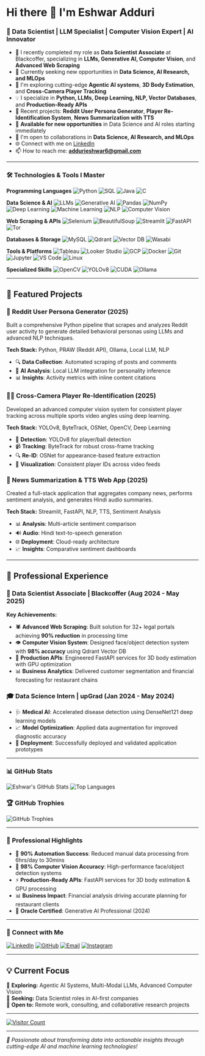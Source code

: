 # Hi there 👋 I'm Eshwar Adduri

### 🚀 Data Scientist | LLM Specialist | Computer Vision Expert | AI Innovator

- 🔭 I recently completed my role as **Data Scientist Associate** at Blackcoffer, specializing in **LLMs, Generative AI, Computer Vision**, and **Advanced Web Scraping**
- 🎯 Currently seeking new opportunities in **Data Science, AI Research, and MLOps**
- 🌱 I'm exploring cutting-edge **Agentic AI systems**, **3D Body Estimation**, and **Cross-Camera Player Tracking**
- 💡 I specialize in **Python, LLMs, Deep Learning, NLP, Vector Databases**, and **Production-Ready APIs**
- 🎯 Recent projects: **Reddit User Persona Generator**, **Player Re-Identification System**, **News Summarization with TTS**
- 🚀 **Available for new opportunities** in Data Science and AI roles starting immediately
- 🤝 I'm open to collaborations in **Data Science, AI Research, and MLOps**
- 🌐 Connect with me on [LinkedIn](https://linkedin.com/in/eshwaradduri)
- 📫 How to reach me: **addurieshwar6@gmail.com**

---

### 🛠️ Technologies & Tools I Master

**Programming Languages**
![Python](https://img.shields.io/badge/Python-3776AB?style=for-the-badge&logo=python&logoColor=white)
![SQL](https://img.shields.io/badge/SQL-4479A1?style=for-the-badge&logo=mysql&logoColor=white)
![Java](https://img.shields.io/badge/Java-ED8B00?style=for-the-badge&logo=openjdk&logoColor=white)
![C](https://img.shields.io/badge/C-00599C?style=for-the-badge&logo=c&logoColor=white)

**Data Science & AI**
![LLMs](https://img.shields.io/badge/LLMs-FF6F00?style=for-the-badge)
![Generative AI](https://img.shields.io/badge/Generative%20AI-4285F4?style=for-the-badge)
![Pandas](https://img.shields.io/badge/Pandas-150458?style=for-the-badge&logo=pandas&logoColor=white)
![NumPy](https://img.shields.io/badge/Numpy-013243?style=for-the-badge&logo=numpy&logoColor=white)
![Deep Learning](https://img.shields.io/badge/Deep%20Learning-673ab7?style=for-the-badge)
![Machine Learning](https://img.shields.io/badge/Machine%20Learning-FF6F00?style=for-the-badge)
![NLP](https://img.shields.io/badge/NLP-purple?style=for-the-badge)
![Computer Vision](https://img.shields.io/badge/Computer%20Vision-darkblue?style=for-the-badge)

**Web Scraping & APIs**
![Selenium](https://img.shields.io/badge/Selenium-43B02A?style=for-the-badge&logo=selenium&logoColor=white)
![BeautifulSoup](https://img.shields.io/badge/BeautifulSoup-3776AB?style=for-the-badge)
![Streamlit](https://img.shields.io/badge/Streamlit-FF4B4B?style=for-the-badge&logo=streamlit&logoColor=white)
![FastAPI](https://img.shields.io/badge/FastAPI-009688?style=for-the-badge&logo=fastapi&logoColor=white)
![Tor](https://img.shields.io/badge/Tor-7D4698?style=for-the-badge&logo=tor&logoColor=white)

**Databases & Storage**
![MySQL](https://img.shields.io/badge/MySQL-00000F?style=for-the-badge&logo=mysql&logoColor=white)
![Qdrant](https://img.shields.io/badge/Qdrant-FF6B6B?style=for-the-badge)
![Vector DB](https://img.shields.io/badge/Vector%20DB-4CAF50?style=for-the-badge)
![Wasabi](https://img.shields.io/badge/Wasabi-00A86B?style=for-the-badge)

**Tools & Platforms**
![Tableau](https://img.shields.io/badge/Tableau-E97627?style=for-the-badge&logo=tableau&logoColor=white)
![Looker Studio](https://img.shields.io/badge/Looker%20Studio-4285F4?style=for-the-badge)
![GCP](https://img.shields.io/badge/Google%20Cloud-4285F4?style=for-the-badge&logo=google-cloud&logoColor=white)
![Docker](https://img.shields.io/badge/Docker-0db7ed?style=for-the-badge&logo=docker&logoColor=white)
![Git](https://img.shields.io/badge/Git-F05033?style=for-the-badge&logo=git&logoColor=white)
![Jupyter](https://img.shields.io/badge/Jupyter-F37626?style=for-the-badge&logo=jupyter&logoColor=white)
![VS Code](https://img.shields.io/badge/VS%20Code-0078d4?style=for-the-badge&logo=visual-studio-code&logoColor=white)
![Linux](https://img.shields.io/badge/Linux-FCC624?style=for-the-badge&logo=linux&logoColor=black)

**Specialized Skills**
![OpenCV](https://img.shields.io/badge/OpenCV-27338e?style=for-the-badge&logo=opencv&logoColor=white)
![YOLOv8](https://img.shields.io/badge/YOLOv8-00FFFF?style=for-the-badge)
![CUDA](https://img.shields.io/badge/CUDA-76B900?style=for-the-badge&logo=nvidia&logoColor=white)
![Ollama](https://img.shields.io/badge/Ollama-000000?style=for-the-badge)

---

## 🚀 Featured Projects

### 🧠 Reddit User Persona Generator (2025)
Built a comprehensive Python pipeline that scrapes and analyzes Reddit user activity to generate detailed behavioral personas using LLMs and advanced NLP techniques.

**Tech Stack:** Python, PRAW (Reddit API), Ollama, Local LLM, NLP
- 🔍 **Data Collection**: Automated scraping of posts and comments
- 🤖 **AI Analysis**: Local LLM integration for personality inference
- 📊 **Insights**: Activity metrics with inline content citations

### 🏃‍♂️ Cross-Camera Player Re-Identification (2025)
Developed an advanced computer vision system for consistent player tracking across multiple sports video angles using deep learning.

**Tech Stack:** YOLOv8, ByteTrack, OSNet, OpenCV, Deep Learning
- 🎯 **Detection**: YOLOv8 for player/ball detection
- 📹 **Tracking**: ByteTrack for robust cross-frame tracking
- 🔍 **Re-ID**: OSNet for appearance-based feature extraction
- 🎨 **Visualization**: Consistent player IDs across video feeds

### 📰 News Summarization & TTS Web App (2025)
Created a full-stack application that aggregates company news, performs sentiment analysis, and generates Hindi audio summaries.

**Tech Stack:** Streamlit, FastAPI, NLP, TTS, Sentiment Analysis
- 📊 **Analysis**: Multi-article sentiment comparison
- 🔊 **Audio**: Hindi text-to-speech generation
- 🌐 **Deployment**: Cloud-ready architecture
- 📈 **Insights**: Comparative sentiment dashboards

---

## 💼 Professional Experience

### 🏢 Data Scientist Associate | Blackcoffer (Aug 2024 - May 2025)
**Key Achievements:**
- 🕷️ **Advanced Web Scraping**: Built solution for 32+ legal portals achieving **90% reduction** in processing time
- 👁️ **Computer Vision System**: Designed face/object detection system with **98% accuracy** using Qdrant Vector DB
- 🚀 **Production APIs**: Engineered FastAPI services for 3D body estimation with GPU optimization
- 📊 **Business Analytics**: Delivered customer segmentation and financial forecasting for restaurant chains

### 🎓 Data Science Intern | upGrad (Jan 2024 - May 2024)
- 🩺 **Medical AI**: Accelerated disease detection using DenseNet121 deep learning models
- 📈 **Model Optimization**: Applied data augmentation for improved diagnostic accuracy
- 🚀 **Deployment**: Successfully deployed and validated application prototypes

---

### 📊 GitHub Stats

![Eshwar's GitHub Stats](https://github-readme-stats.vercel.app/api?username=EshwarAdduri&show_icons=true&theme=radical)
![Top Languages](https://github-readme-stats.vercel.app/api/top-langs/?username=EshwarAdduri&layout=compact&theme=radical)

### 🏆 GitHub Trophies

![GitHub Trophies](https://github-profile-trophy.vercel.app/?username=EshwarAdduri&theme=radical&no-frame=false&no-bg=true&margin-w=4)

---

### 🌟 Professional Highlights

- 🚀 **90% Automation Success**: Reduced manual data processing from 6hrs/day to 30mins
- 🎯 **98% Computer Vision Accuracy**: High-performance face/object detection systems
- ⚡ **Production-Ready APIs**: FastAPI services for 3D body estimation & GPU processing
- 📊 **Business Impact**: Financial analysis driving accurate planning for restaurant clients
- 🏅 **Oracle Certified**: Generative AI Professional (2024)

---

### 🔗 Connect with Me

[![LinkedIn](https://img.shields.io/badge/LinkedIn-0077B5?style=for-the-badge&logo=linkedin&logoColor=white)](https://linkedin.com/in/eshwaradduri)
[![GitHub](https://img.shields.io/badge/GitHub-100000?style=for-the-badge&logo=github&logoColor=white)](https://github.com/EshwarAdduri)
[![Email](https://img.shields.io/badge/Email-D14836?style=for-the-badge&logo=gmail&logoColor=white)](mailto:addurieshwar6@gmail.com)
[![Instagram](https://img.shields.io/badge/Instagram-e4405f?style=for-the-badge&logo=instagram&logoColor=white)](https://www.instagram.com/eshwar_adduri_/)

---

## 💡 Current Focus

🔬 **Exploring:** Agentic AI Systems, Multi-Modal LLMs, Advanced Computer Vision  
🎯 **Seeking:** Data Scientist roles in AI-first companies  
🤝 **Open to:** Remote work, consulting, and collaborative research projects  

---

[![Visitor Count](https://visitcount.itsvg.in/api?id=EshwarAdduri&icon=0&color=0)](https://visitcount.itsvg.in)

---

_🚀 Passionate about transforming data into actionable insights through cutting-edge AI and machine learning technologies!_

